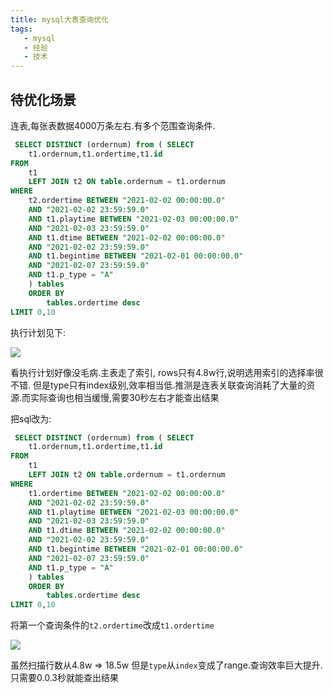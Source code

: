 ```yaml
---
title: mysql大表查询优化
tags: 
   - mysql
   - 经验
   - 技术
---
```


## 待优化场景

连表,每张表数据4000万条左右.有多个范围查询条件.


<!--more-->

```sql
 SELECT DISTINCT (ordernum) from ( SELECT 
	t1.ordernum,t1.ordertime,t1.id
FROM
	t1
	LEFT JOIN t2 ON table.ordernum = t1.ordernum
WHERE
	t2.ordertime BETWEEN "2021-02-02 00:00:00.0"
	AND "2021-02-02 23:59:59.0"
	AND t1.playtime BETWEEN "2021-02-03 00:00:00.0"
	AND "2021-02-03 23:59:59.0"
	AND t1.dtime BETWEEN "2021-02-02 00:00:00.0"
	AND "2021-02-02 23:59:59.0"
	AND t1.begintime BETWEEN "2021-02-01 00:00:00.0"
	AND "2021-02-07 23:59:59.0"
	AND t1.p_type = "A"
	) tables
	ORDER BY
		tables.ordertime desc
LIMIT 0,10
```

执行计划见下:

![](https://gitee.com/minagamiyuki/picgo-gitee/raw/master/images/%E6%88%AA%E5%B1%8F2021-02-19%2022.06.55.png)

看执行计划好像没毛病.主表走了索引, rows只有4.8w行,说明选用索引的选择率很不错. 但是type只有index级别,效率相当低.推测是连表关联查询消耗了大量的资源.而实际查询也相当缓慢,需要30秒左右才能查出结果



把sql改为:

```sql
 SELECT DISTINCT (ordernum) from ( SELECT 
	t1.ordernum,t1.ordertime,t1.id
FROM
	t1
	LEFT JOIN t2 ON table.ordernum = t1.ordernum
WHERE
	t1.ordertime BETWEEN "2021-02-02 00:00:00.0"
	AND "2021-02-02 23:59:59.0"
	AND t1.playtime BETWEEN "2021-02-03 00:00:00.0"
	AND "2021-02-03 23:59:59.0"
	AND t1.dtime BETWEEN "2021-02-02 00:00:00.0"
	AND "2021-02-02 23:59:59.0"
	AND t1.begintime BETWEEN "2021-02-01 00:00:00.0"
	AND "2021-02-07 23:59:59.0"
	AND t1.p_type = "A"
	) tables
	ORDER BY
		tables.ordertime desc
LIMIT 0,10
```

将第一个查询条件的`t2.ordertime`改成`t1.ordertime`

![](https://gitee.com/minagamiyuki/picgo-gitee/raw/master/images/%E6%88%AA%E5%B1%8F2021-02-19%2022.15.57.png)

虽然扫描行数从4.8w => 18.5w 但是`type`从`index`变成了range.查询效率巨大提升.只需要0.0.3秒就能查出结果


